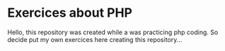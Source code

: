 # Exercices about PHP

Hello, this repository was created while a was practicing php coding. So decide put my own exercices here creating this repository...